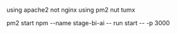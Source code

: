 using apache2 not nginx
using pm2 nut tumx

pm2 start npm --name stage-bi-ai -- run start -- -p 3000
